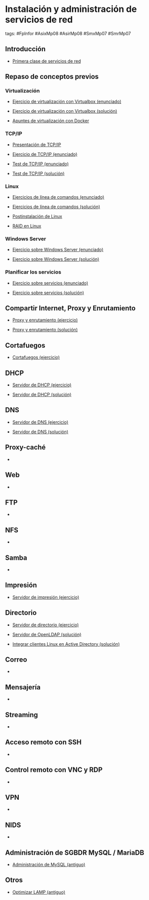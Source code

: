 # Instalación y administración de servicios de red

tags: #FpInfor #AsixMp08 #AsirMp08 #SmxMp07 #SmrMp07 



## Introducción

  * [Primera clase de servicios de red](introduccion.md)



## Repaso de conceptos previos

### Virtualización

  * [Ejercicio de virtualización con Virtualbox (enunciado)](repaso/Ejercicio%200a%20-%20repaso%20Virtualizaci%C3%B3n%20-%20ejercicio.md) 

  * [Ejercicio de virtualización con Virtualbox (solución)](repaso/Ejercicio%200a%20-%20repaso%20Virtualizaci%C3%B3n%20-%20soluci%C3%B3n.pdf) 

  * [Apuntes de virtualización con Docker](repaso/Ejercicio%200a%20-%20repaso%20Virtualización%20-%20Docker.pdf) 

### TCP/IP

  * [Presentación de TCP/IP](repaso/Ejercicio%200b%20%20-%20repaso%20TCPIP%20-%20transparencias.pdf)

  * [Ejercicio de TCP/IP (enunciado)](repaso/Ejercicio%200b%20%20-%20repaso%20TCPIP%20-%20ejercicios.md)

  * [Test de TCP/IP (enunciado)](repaso/Ejercicio%200b%20-%20repaso%20TCPIP%20-%20test.md)

  * [Test de TCP/IP (solución)](repaso/Ejercicio%200b%20-%20repaso%20TCPIP%20-%20test%20soluci%C3%B3n.md)

### Linux

  * [Ejercicios de línea de comandos (enunciado)](repaso/Ejercicio%200c%20-%20repaso%20Linux%20-%20comandos%20Unix%20ejercicio.md)

  * [Ejercicios de línea de comandos (solución)](repaso/Ejercicio%200c%20-%20repaso%20Linux%20-%20comandos%20Unix%20soluci%C3%B3n.md)

  * [Postinstalación de Linux](repaso/Ejercicio%200c%20-%20repaso%20Linux%20-%20postinstalaci%C3%B3n%20Debian%20y%20Ubuntu%20Server.md)

  * [RAID en Linux](repaso/Ejercicio%200c%20-%20repaso%20Linux%20-%20RAID.md)

### Windows Server

  * [Ejercicio sobre Windows Server (enunciado)](repaso/Ejercicio%200d%20-%20repaso%20Windows%20Server%20-%20ejercicio.md)

  * [Ejercicio sobre Windows Server (solución)](repaso/Ejercicio%200d%20-%20repaso%20Windows%20Server%20-%20soluci%C3%B3n.pdf)
  
### Planificar los servicios

  * [Ejercicio sobre servicios (enunciado)](repaso/Ejercicio%200e%20-%20Planificar%20servicios.md)

  * [Ejercicio sobre servicios (solución)](repaso/Ejercicio%200e%20-%20Planificar%20servicios%20-%20soluci%C3%B3n.pdf)



## Compartir Internet, Proxy y Enrutamiento

  * [Proxy y enrutamiento (ejercicio)](router/Ejercicio%201%20-%20compartir%20internet%20y%20enrutamiento.md)

  * [Proxy y enrutamiento (solución)](router/Ejercicio%201%20-%20compartir%20internet%20y%20enrutamiento%20-%20soluci%C3%B3n.pdf)



## Cortafuegos

  * [Cortafuegos (ejercicio)](firewall/Ejercicio%2011%20-%20Cortafuegos.md)



## DHCP

  * [Servidor de DHCP (ejercicio)](dhcp/Ejercicio%202%20-%20Servidor%20DHCP.md)

  * [Servidor de DHCP (solución)](dhcp/Ejercicio%202%20-%20Servidor%20DHCP%20-%20soluci%C3%B3n.pdf)



## DNS

  * [Servidor de DNS (ejercicio)](dns/Ejercicio%202%20-%20Servidor%20DND.md)

  * [Servidor de DNS (solución)](dns/Ejercicio%202%20-%20Servidor%20DNS%20-%20soluci%C3%B3n.pdf)



## Proxy-caché

  * []()



## Web

  * []()



## FTP

  * []()



## NFS

  * []()



## Samba

  * []()



## Impresión

  * [Servidor de impresión (ejercicio)](impresion/Ejercicio%2013%20-%20Servidor%20Impresi%C3%B3n%20-%20soluci%C3%B3n.md)



## Directorio

  * [Servidor de directorio (ejercicio)](directorio/Ejercicio%202%20-%20Servidor%20DND.md)

  * [Servidor de OpenLDAP (solución)](directorio/Ejercicio%2012%20-%20Servidor%20Directorio%20-%20soluci%C3%B3n%20OpenLDAP.pdf)

  * [Integrar clientes Linux en Active Directory (solución)](directorio/Ejercicio%2012%20-%20Servidor%20Directorio%20-%20soluci%C3%B3n%20Integrar%20Linux%20en%20ADDS.pdf)



## Correo

  * []()



## Mensajería

  * []()



## Streaming

  * []()



## Acceso remoto con SSH

  * []()



## Control remoto con VNC y RDP

  * []()



## VPN

  * []()



## NIDS

  * []()



## Administración de SGBDR MySQL / MariaDB

  * [Administración de MySQL (antiguo)](http://www.xtec.cat/~acastan/textos/Administracion%20de%20MySQL.html)



## Otros

  * [Optimizar LAMP (antiguo)](http://www.xtec.cat/~acastan/textos/Tuning%20LAMP.pdf)
